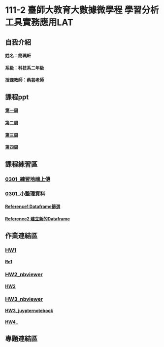 # 111-2 臺師大教育大數據微學程 學習分析工具實務應用LAT
## 自我介紹
#### 姓名：簡珮軒
#### 系級：科技系二年級
#### 授課教師：蔡芸老師
## 課程ppt
#### [第一周](https://docs.google.com/presentation/d/e/2PACX-1vSInSmBw4pmnFj-4BoVDQcXDkXJ23WMGXBWPkHTTm99t0rigaeIYzMpjC8Q7nKu9SZWeNAs6q1Wy5ZE/pub?start=false&loop=false&delayms=3000&slide=id.p)
#### [第二周](https://docs.google.com/presentation/d/e/2PACX-1vT-TbdyqnFFYyOREkTHFGj8OMr3z4-77otHUtDB1PZk_hy4H1sO0_ZXdsaTg1qping-CP_2kEhcvlu0/pub?start=false&loop=false&delayms=3000&slide=id.p)
#### [第三周](https://docs.google.com/presentation/d/e/2PACX-1vRQ-QbIIGrpvbC7PkYFtWhT8hhT2pREfIYP5OxiYPF125Ag1u4ln-f7EKR_znsU-bM1z-RrxFY3qHba/pub?start=false&loop=false&delayms=3000&slide=id.p)
#### [第四周](https://docs.google.com/presentation/d/e/2PACX-1vQTkndQGs2LVuR27vv0lbSpZPKY6j-7pNcF4SvSTZhflcTOi2XxCp8iSFgxiX5KoB61cI9ZPZix8Vn5/pub?start=false&loop=false&delayms=3000&slide=id.p)
## 課程練習區
### [0301_練習地端上傳](https://github.com/cpeggy/LAT/blob/main/TEST.ipynb)
### [0301_小整理資料](https://github.com/cpeggy/LAT/blob/main/Week2/week2_0301.ipynb)
#### [Reference1 Dataframe篩選](https://ithelp.ithome.com.tw/articles/10194003?sc=hot)
#### [Reference2 建立新的Dataframe](https://www.keywordseo.com.tw/blog1/python-pandas-df-loc/)
## 作業連結區
### [HW1](https://github.com/cpeggy/LAT/blob/main/Hw1/hw1_0308.ipynb)
#### [Re1](https://ithelp.ithome.com.tw/articles/10200433)
### [HW2_nbviewer](https://nbviewer.org/github/cpeggy/LAT/blob/main/Hw2/Hw2.ipynb)
#### [HW2](https://github.com/cpeggy/LAT/blob/main/Hw2/Hw2.ipynb)
### [HW3_nbviewer](https://nbviewer.org/github/cpeggy/LAT/blob/main/HW3/Hw3.ipynb#topic=0&lambda=1&term=)
#### [HW3_juypternotebook](https://github.com/cpeggy/LAT/blob/main/HW3/Hw3.ipynb)
#### [HW4_]()
## 專題連結區
